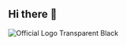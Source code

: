 ## Hi there 👋

<!--
**reclaimrunway/reclaimrunway** is a ✨ _special_ ✨ repository because its `README.md` (this file) appears on your GitHub profile.

Here are some ideas to get you started:

- 🔭 I’m currently working on my website
- 🌱 I’m currently learning web design
- 👯 I’m looking to collaborate on logo design
- 🤔 I’m looking for help with webflow
- 💬 Ask me about sustainable fashion
- 📫 How to reach me: reclaimrunway@gmail.com
- 😄 Pronouns: they/them
- ⚡ Fun fact: poop haha
-->
![Official Logo Transparent Black](https://github.com/user-attachments/assets/2bf116c1-cb39-4972-9797-be1c37038e8f)
